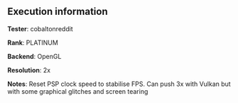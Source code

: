 ## Execution information


**Tester**: cobaltonreddit

**Rank**: PLATINUM

**Backend**: OpenGL

**Resolution**: 2x

**Notes**: Reset PSP clock speed to stabilise FPS. Can push 3x with Vulkan but with some graphical glitches and screen tearing